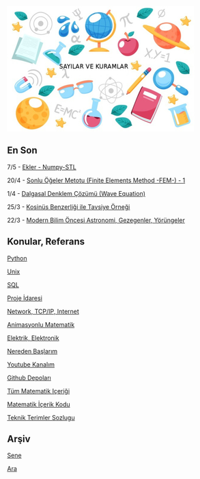 
![](sk.jpg)

## En Son

7/5 - [Ekler - Numpy-STL](2020/08/numpy-stl.md)

20/4 - [Sonlu Öğeler Metotu (Finite Elements Method -FEM-) - 1](https://burakbayramli.github.io/dersblog/compscieng/compscieng_app45fem1/sivi_dinamiginde_sonlu_ogeler_metotu__finite_elements_method_fem___1.html)

1/4 - [Dalgasal Denklem Çözümü (Wave Equation)](https://burakbayramli.github.io/dersblog/compscieng/compscieng_app17wave/dalga_denklemi__wave_equation_.html)

25/3 - [Kosinüs Benzerliği ile Tavsiye Örneği](https://burakbayramli.github.io/dersblog/stat/stat_137_collab/toplu_tavsiye__collaborative_filtering__filmler_svd_ile_boyut_indirgeme.html#cossimex)

22/3 - [Modern Bilim Öncesi Astronomi, Gezegenler, Yörüngeler](https://burakbayramli.github.io/dersblog/phy/phy_077_anc/modern_bilim_oncesi_astronomi_gezegenler_yorungeler.html)

## Konular, Referans

[Python](2016/01/python-dil-ogrenimi.md)

[Unix](2020/07/unix.md)

[SQL](2012/03/sql.md)

[Proje İdaresi](2020/07/proje-idaresi.md)

[Network, TCP/IP, Internet](2000/10/network.md)

[Animasyonlu Matematik](https://www.youtube.com/channel/UCx64ou5qw0Q9LLkwE8xSNEg)

[Elektrik, Elektronik](2020/08/elektronik.md)

[Nereden Başlarım](2019/01/nereden.md)

[Youtube Kanalım](https://www.youtube.com/channel/UCMAUsgUq5ODy8kMnJlUBUdQ)

[Github Depoları](https://github.com/burakbayramli)

[Tüm Matematik Içeriği](https://burakbayramli.github.io/dersblog/)

[Matematik İçerik Kodu](https://github.com/burakbayramli/classnotes)

[Teknik Terimler Sozlugu](https://burakbayramli.github.io/dersblog/algs/dict/teknik_terimler_sozlugu.html)

## Arşiv

[Sene](year.md)

[Ara](ara.html)






